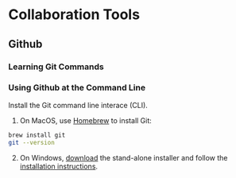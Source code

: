 # Collaboration Tools

## Github

### Learning Git Commands

### Using Github at the Command Line
Install the Git command line interace (CLI).
1. On MacOS, use [Homebrew](https://brew.sh/) to install Git:
```bash
brew install git
git --version
```
2. On Windows, [download](https://gitforwindows.org/) the stand-alone installer and follow the [installation instructions](https://www.atlassian.com/git/tutorials/install-git#windows).
